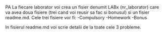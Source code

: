 PA
La fiecare laborator voi crea un fisier denumit LABx (nr_laborator) care va avea doua fisiere (trei cand voi reusir sa fac si bonusul) si un fisier readme.md. 
Cele trei fisiere vor fi:
-Compulsory
-Homework
-Bonus

In fisierul readme.md voi scrie detalii de la toate cele 3 probleme.

